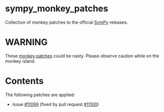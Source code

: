 # sympy_monkey_patches

Collection of monkey patches to the official [SymPy][sympy] releases.

# WARNING

These [monkey patches][monkey-patching] could be nasty.
Please observe caution while on the monkey island.

# Contents

The following patches are applied:

- Issue [#11099][11099] (fixed by pull request [#11100][11100])

[sympy]: https://github.com/sympy/sympy
[monkey-patching]: https://en.wikipedia.org/wiki/Monkey_patch
[11099]: https://github.com/sympy/sympy/issues/11099
[11100]: https://github.com/sympy/sympy/pull/11100
